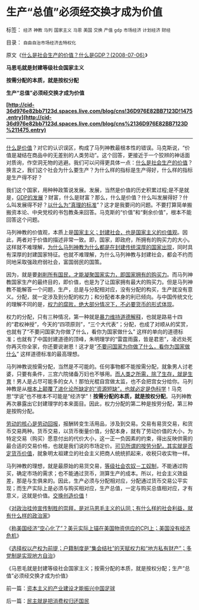 # 生产“总值”必须经交换才成为价值

标签： `经济` `神教` `马列` `国家主义` `马恩` `美国` `交换` `产值` `gdp` `市场经济` `计划经济` `财经` 

目录： `自由自治市场经济去特权化`

原文《[什么是社会生产的价值？什么是GDP？(2008-07-06）](../../../2008/7/6/什么是社会生产的价值？什么是GDP？.md)》

**马恩毛就是封建等级社会国家主义**

**按需分配的本质，就是按权分配**

**生产“总值”必须经交换才成为价值**

**[http://cid-36d976e82bb7123d.spaces.live.com/blog/cns!36D976E82BB7123D!1475.entry](http://cid-36d976e82bb7123d.spaces.live.com/blog/cns%2136D976E82BB7123D%211475.entry)**

****

[什么是价值](../../../2010/6/7/《资本论》错在“生产创造价值”.md)？对它的认识误区，构成了马列神教最根本性的错误。马克斯说，“价值是凝结在商品中的无差别的人类劳动”。这个回答，更接近于一个狡辨的神话面对质询，作空洞无物的逃避。我们可以问得更具体一点：[什么是社会生产的价值](../../../2009/6/13/人口是负担吗？什么是生产的价值？.md)？换言之，我们这个社会为什么要生产？为什么样的指标是生产得好，什么样的指标是生产得不好？



我们这个国家，用种种政策说发展。发展，当然是价值的历史积累过程;是不是就是，[GDP的发展](../../../2008/11/11/计划经济调用通货膨胀：政府的成本有意义吗？.md)？财富，什么是财富？那么，什么是价值？什么叫发展得好？什么叫发展得不好？[以什么为“真理的标准](../../../2010/3/27/生产的价值是消费者的体验；政府无法代替.md)”？这才是我要问的问题。不要打算简单搬搬资本论、中央党校的书包教条来回答。马克斯的“价值”和“剩余价值”，根本不能回答这个问题。



马列神教的价值观，本质上是[国家主义；封建社会，也是国家主义的价值观](../../../2009/12/1/藏富于民才能富国强兵的经济原理.md)。因此，两者对于价值的描述非常一致。即，国家，即政府，所拥有的购买力的大小。这样就不难理解，[为什么马列神教为什么都是在封建传统深厚的国家出现](../../../2009/6/26/马恩主义为什么适合移植入中国传统社会.md)，同时具有深厚的封建国家特征。也就不难理解，为什么马列神教与封建社会，都会不约而同地采取强政府弱社会，富国弱民的国策。

因为，就是要[剥削所有国民，才能凝聚国家实力，即国家拥有的购买力](../../../2009/5/21/凯恩斯主义的本质和边际购买力的死亡三角.md)。而马列神教国家生产的最终目的，即价值，也是为了让国家拥有最大的购买力。但是马列神教不能解答一个问题，生产，总是与分配相对应，没有分配的构买，生产就没有意义。分配，就一定涉及到分配的权力；和分配者本身的利已倾向。与中国传统文化的理解不同的是，[权力的腐败，绝大部分情况下，不必要货币的形式体现](../../../2010/3/5/我国的贫富差距是历史上最小并在继续缩小.md)。

权力的分配，只有三种情况，第一种就是[暴力维持道德解释](../../../2010/1/11/当爱国成为一种消费.md)，也就是路易十四的“君权神授”，今天的“四项原则”，“三个大代表”；分配，也成了对顺从的奖赏，也就有了“不要问国家为你做了什么，看你为国家做什么”
这样的单向的道德标准；也就有了中国封建道德的顶峰，朱明理学的“雷霆雨露，皆是君恩”，凌迟处死你再灭你全家，你还要说谢恩！这才是“[不要问国家为你做了什么，看你为国家做什么](../../../2009/7/28/不要问国家对你做了什么，要问你为国家做了什么.md)” 这样道德标准的最高理想。

马列神教说按需分配，当然是不可能的。任何事物都不能按需分配，就象男人讨老婆，只要有条件，三宫六院储备万妇也不够用。[而人类之所需，除了生存，就是生育](../../../2009/11/8/马斯洛的需求层次理论和“生存权是最大的人权”.md)！男人是占尽可能多的女人！那怕光棍自宫做太监，也不会把宫女分给你。马列神教是从[根本上颠覆了进化论所缺定的“资源短缺”，也就必定是伪科学](../../../2009/10/17/人的利益包括所有排他的权益.md)！马克思“学说”也不根本不可能是“经济学”！**按需分配的本质，就是按权分配**。马列神教再次暴露出它封建理学的本来面目。因此，权力分配的第二种是按劳分配，第三种是按购分配。

[劳动的核心是劳动回报](../../../2010/5/29/富士康无需对员工个人自杀负契约外的责任.md)，报酬转变生活用品，涉及到交易。交易有易货交易，和货币交易两种。货币交易，以货币衡量价值，分配本身，就有了劳动价值的大小，为特定交易（购买）愿意付出的代价大小，这一正一负因素的约束，得出反映供需的最合适的交易价格，也就是我们说的市场定价。[可见所谓的按劳分配，其实就是否定货币价值](http://darthvad.blog.sohu.com/131125990.html)，就象明太祖建立的社会主义把商人统统抓起来，收税只收实物一样。

马列神教的理想，就是最原始的易货交易，[等级社会农奴－工奴制](../../../2010/5/26/古埃及社会对技术排斥似中国印度.md)，不能通过购买，确定市场的需求；也不能通过货币，测算生产的成本。所以，社会主义效益差，那是与生俱来的。因此，生产必须与分配相对应，分配通过货币交易公平实现；而生产实际上是必须与购买相对应，生产总值，一定与购买总值相对应，才有意义，这就是价值。[交换创造价值](http://blog.sina.com.cn/s/blog_5563a64d0100iiqj.html)！



《[对政治挂帅宣传制胜的崇拜，是对马恩毛主义的认同；有什么样的社会利益，就有什么样的政治家](../../../2010/6/30/人权是民主的最基础因素和政治挂帅.md)》

《[称美国经济“空心化了”？美元实际上锚在美国物资供应的CPI上；美国没有经济危机](../../../2010/6/29/克鲁格曼和心脏病的中国式疗法.md)》

《[选择权以产权为前提；户籍制度是“集会结社”的天赋权力和“地方私有财产”；多党制是实现地方自治](../../../2010/6/29/地区自治是天然的“多党制”和集会结社的天赋权力.md)》

《马恩毛就是封建等级社会国家主义；按需分配的本质，就是按权分配；生产“总值”必须经交换才成为价值》

前一篇：[资本主义的产业建设才能振兴中国足球](../../../2010/7/3/资本主义的产业建设才能振兴中国足球.md)

后一篇：[民主就是把消费权归还国民](../../../2010/7/4/民主就是把消费权归还国民.md)